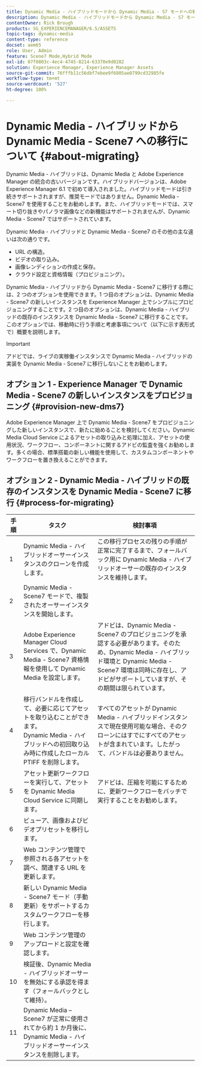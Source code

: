 ```yaml
---
title: Dynamic Media - ハイブリッドモードから Dynamic Media - S7 モードへの移行
description: Dynamic Media - ハイブリッドモードから Dynamic Media - S7 モードに移行する方法を説明
contentOwner: Rick Brough
products: SG_EXPERIENCEMANAGER/6.5/ASSETS
topic-tags: dynamic-media
content-type: reference
docset: aem65
role: User, Admin
feature: Scene7 Mode,Hybrid Mode
exl-id: 07f0803c-4ec4-4745-8214-63370e9d0282
solution: Experience Manager, Experience Manager Assets
source-git-commit: 76fffb11c56dbf7ebee9f6805ae0799cd32985fe
workflow-type: tm+mt
source-wordcount: '527'
ht-degree: 100%

---
```


# Dynamic Media - ハイブリッドから Dynamic Media - Scene7 への移行について {#about-migrating}

Dynamic Media - ハイブリッドは、Dynamic Media と Adobe Experience Manager の統合の古いバージョンです。ハイブリッドバージョンは、Adobe Experience Manager 6.1 で初めて導入されました。ハイブリッドモードは引き続きサポートされますが、推奨モードではありません。Dynamic Media - Scene7 を使用することをお勧めします。また、ハイブリッドモードでは、スマート切り抜きやパノラマ画像などの新機能はサポートされませんが、Dynamic Media - Scene7 ではサポートされています。

Dynamic Media - ハイブリッドと Dynamic Media - Scene7 のその他の主な違いは次の通りです。

* URL の構造。
* ビデオの取り込み。
* 画像レンディションの作成と保存。
* クラウド設定と資格情報（プロビジョニング）。

Dynamic Media - ハイブリッドから Dynamic Media - Scene7 に移行する際には、2 つのオプションを使用できます。1 つ目のオプションは、Dynamic Media - Scene7 の新しいインスタンスを Experience Manager 上でシンプルにプロビジョニングすることです。2 つ目のオプションは、Dynamic Media - ハイブリッドの既存のインスタンスを Dynamic Media - Scene7 に移行することです。このオプションでは、移動時に行う手順と考慮事項について（以下に示す表形式で）概要を説明します。

>[!IMPORTANT]
>
>アドビでは、ライブの実稼働インスタンスで Dynamic Media - ハイブリッドの実装を Dynamic Media - Scene7 に移行しないことをお勧めします。

## オプション 1 - Experience Manager で Dynamic Media - Scene7 の新しいインスタンスをプロビジョニング {#provision-new-dms7}

Adobe Experience Manager 上で Dynamic Media - Scene7 をプロビジョニングした新しいインスタンスで、新たに始めることを検討してください。Dynamic Media Cloud Service によるアセットの取り込みと処理に加え、アセットの使用状況、ワークフロー、コンポーネントに関するアドビの監査を強くお勧めします。多くの場合、標準搭載の新しい機能を使用して、カスタムコンポーネントやワークフローを置き換えることができます。

## オプション 2 - Dynamic Media - ハイブリッドの既存のインスタンスを Dynamic Media - Scene7 に移行 {#process-for-migrating}

| 手順 | タスク | 検討事項 |
|---|---|---|
| 1 | Dynamic Media - ハイブリッドオーサーインスタンスのクローンを作成します。 | この移行プロセスの残りの手順が正常に完了するまで、フォールバック用に Dynamic Media - ハイブリッドオーサーの既存のインスタンスを維持します。 |
| 2 | Dynamic Media - Scene7 モードで、複製されたオーサーインスタンスを開始します。 |  |
| 3 | Adobe Experience Manager Cloud Services で、Dynamic Media - Scene7 資格情報を使用して Dynamic Media を設定します。 | アドビは、Dynamic Media - Scene7 のプロビジョニングを承認する必要があります。そのため、Dynamic Media - ハイブリッド環境と Dynamic Media - Scene7 環境は同時に存在し、アドビがサポートしていますが、その期間は限られています。 |
| 4 | 移行バンドルを作成して、必要に応じてアセットを取り込むことができます。<br>Dynamic Media - ハイブリッドへの初回取り込み時に作成したローカル PTIFF を削除します。 | すべてのアセットが Dynamic Media - ハイブリッドインスタンスで現在使用可能な場合、そのクローンにはすでにすべてのアセットが含まれています。したがって、バンドルは必要ありません。 |
| 5 | アセット更新ワークフローを実行して、アセットを Dynamic Media Cloud Service に同期します。 | アドビは、圧縮を可能にするために、更新ワークフローをバッチで実行することをお勧めします。 |
| 6 | ビューア、画像およびビデオプリセットを移行します。 |  |
| 7 | Web コンテンツ管理で参照される各アセットを調べ、関連する URL を更新します。 |  |
| 8 | 新しい Dynamic Media - Scene7 モード（手動更新）をサポートするカスタムワークフローを移行します。 |  |
| 9 | Web コンテンツ管理のアップロードと設定を確認します。 |  |
| 10 | 検証後、Dynamic Media - ハイブリッドオーサーを無効にする承認を得ます（フォールバックとして維持）。 |  |
| 11 | Dynamic Media – Scene7 が正常に使用されてから約 1 か月後に、Dynamic Media - ハイブリッドオーサーインスタンスを削除します。 |  |
